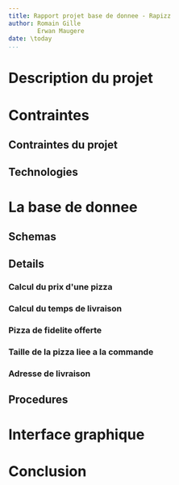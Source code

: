 ```yaml
---
title: Rapport projet base de donnee - Rapizz
author: Romain Gille
        Erwan Maugere
date: \today
...
```


# Description du projet

# Contraintes

## Contraintes du projet

## Technologies

# La base de donnee

## Schemas

## Details

### Calcul du prix d'une pizza

### Calcul du temps de livraison

### Pizza de fidelite offerte

### Taille de la pizza liee a la commande

### Adresse de livraison

## Procedures

# Interface graphique

# Conclusion
